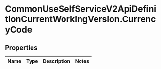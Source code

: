 # CommonUseSelfServiceV2ApiDefinitionCurrentWorkingVersion.CurrencyCode

## Properties
Name | Type | Description | Notes
------------ | ------------- | ------------- | -------------

